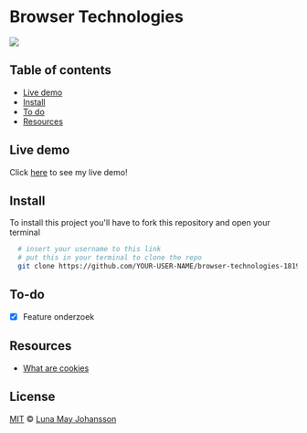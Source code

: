 # Browser Technologies

![](/img/.png)

## Table of contents
- [Live demo](#Live-demo)
- [Install](#Install)
- [To do](#To-do)
- [Resources](#Resources)

## Live demo
Click [here](...) to see my live demo!

## Install
To install this project you'll have to fork this repository and open your terminal
```bash
  # insert your username to this link
  # put this in your terminal to clone the repo
  git clone https://github.com/YOUR-USER-NAME/browser-technologies-1819.git
```

## To-do
- [x] Feature onderzoek   

## Resources
- [What are cookies](http://www.whatarecookies.com/)

## License
[MIT](LICENSE) © [Luna May Johansson](https://github.com/maybuzz)
